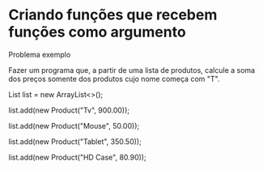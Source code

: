 # Criando funções que recebem funções como argumento


Problema exemplo

Fazer um programa que, a partir de uma lista de produtos, calcule a soma dos preços somente dos produtos cujo nome começa com "T".

List<Product> list = new ArrayList<>();

list.add(new Product("Tv", 900.00));

list.add(new Product("Mouse", 50.00));

list.add(new Product("Tablet", 350.50));

list.add(new Product("HD Case", 80.90));

